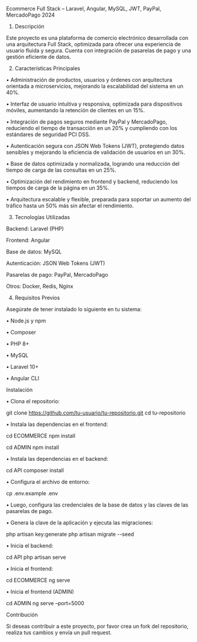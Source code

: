 Ecommerce Full Stack – Laravel, Angular, MySQL, JWT, PayPal, MercadoPago 2024

1.	Descripción

Este proyecto es una plataforma de comercio electrónico desarrollada con una arquitectura Full Stack, optimizada para ofrecer una experiencia de usuario fluida y segura. Cuenta con integración de pasarelas de pago y una gestión eficiente de datos.

2.	Características Principales

•	Administración de productos, usuarios y órdenes con arquitectura orientada a microservicios, mejorando la escalabilidad del sistema en un 40%.

•	Interfaz de usuario intuitiva y responsiva, optimizada para dispositivos móviles, aumentando la retención de clientes en un 15%.

•	Integración de pagos seguros mediante PayPal y MercadoPago, reduciendo el tiempo de transacción en un 20% y cumpliendo con los estándares de seguridad PCI DSS.

•	Autenticación segura con JSON Web Tokens (JWT), protegiendo datos sensibles y mejorando la eficiencia de validación de usuarios en un 30%.

•	Base de datos optimizada y normalizada, logrando una reducción del tiempo de carga de las consultas en un 25%.

•	Optimización del rendimiento en frontend y backend, reduciendo los tiempos de carga de la página en un 35%.

•	Arquitectura escalable y flexible, preparada para soportar un aumento del tráfico hasta un 50% más sin afectar el rendimiento.

3.	Tecnologías Utilizadas

Backend: Laravel (PHP)

Frontend: Angular

Base de datos: MySQL

Autenticación: JSON Web Tokens (JWT)

Pasarelas de pago: PayPal, MercadoPago

Otros: Docker, Redis, Nginx

4.	Requisitos Previos
   
Asegúrate de tener instalado lo siguiente en tu sistema:

•	Node.js y npm

•	Composer

•	PHP 8+

•	MySQL

•	Laravel 10+

•	Angular CLI

Instalación

•	Clona el repositorio:

git clone https://github.com/tu-usuario/tu-repositorio.git
cd tu-repositorio

•	Instala las dependencias en el frontend:

cd ECOMMERCE
npm install

cd ADMIN
npm install

•	Instala las dependencias en el backend:

cd API
composer install

•	Configura el archivo de entorno:

cp .env.example .env

•	Luego, configura las credenciales de la base de datos y las claves de las pasarelas de pago.

•	Genera la clave de la aplicación y ejecuta las migraciones:

php artisan key:generate
php artisan migrate --seed

•	Inicia el backend:

cd API
php artisan serve

•	Inicia el frontend:

cd ECOMMERCE
ng serve

•	Inicia el frontend (ADMIN)

cd ADMIN
ng serve –port=5000

Contribución

Si deseas contribuir a este proyecto, por favor crea un fork del repositorio, realiza tus cambios y envía un pull request.
